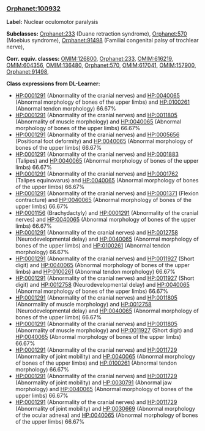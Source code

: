 
### [Orphanet:100932](http://www.orpha.net/ORDO/Orphanet_100932)
**Label:** Nuclear oculomotor paralysis

**Subclasses:** [Orphanet:233](http://www.orpha.net/ORDO/Orphanet_233) (Duane retraction syndrome), [Orphanet:570](http://www.orpha.net/ORDO/Orphanet_570) (Moebius syndrome), [Orphanet:91498](http://www.orpha.net/ORDO/Orphanet_91498) (Familial congenital palsy of trochlear nerve), 

**Corr. equiv. classes:** [OMIM:126800](http://purl.obolibrary.org/obo/OMIM_126800), [Orphanet:233](http://www.orpha.net/ORDO/Orphanet_233), [OMIM:616219](http://purl.obolibrary.org/obo/OMIM_616219), [OMIM:604356](http://purl.obolibrary.org/obo/OMIM_604356), [OMIM:136480](http://purl.obolibrary.org/obo/OMIM_136480), [Orphanet:570](http://www.orpha.net/ORDO/Orphanet_570), [OMIM:617041](http://purl.obolibrary.org/obo/OMIM_617041), [OMIM:157900](http://purl.obolibrary.org/obo/OMIM_157900), [Orphanet:91498](http://www.orpha.net/ORDO/Orphanet_91498), 

**Class expressions from DL-Learner:**

- [HP:0001291](http://purl.obolibrary.org/obo/HP_0001291) (Abnormality of the cranial nerves) and [HP:0040065](http://purl.obolibrary.org/obo/HP_0040065) (Abnormal morphology of bones of the upper limbs) and [HP:0100261](http://purl.obolibrary.org/obo/HP_0100261) (Abnormal tendon morphology) 66.67%
- [HP:0001291](http://purl.obolibrary.org/obo/HP_0001291) (Abnormality of the cranial nerves) and [HP:0011805](http://purl.obolibrary.org/obo/HP_0011805) (Abnormality of muscle morphology) and [HP:0040065](http://purl.obolibrary.org/obo/HP_0040065) (Abnormal morphology of bones of the upper limbs) 66.67%
- [HP:0001291](http://purl.obolibrary.org/obo/HP_0001291) (Abnormality of the cranial nerves) and [HP:0005656](http://purl.obolibrary.org/obo/HP_0005656) (Positional foot deformity) and [HP:0040065](http://purl.obolibrary.org/obo/HP_0040065) (Abnormal morphology of bones of the upper limbs) 66.67%
- [HP:0001291](http://purl.obolibrary.org/obo/HP_0001291) (Abnormality of the cranial nerves) and [HP:0001883](http://purl.obolibrary.org/obo/HP_0001883) (Talipes) and [HP:0040065](http://purl.obolibrary.org/obo/HP_0040065) (Abnormal morphology of bones of the upper limbs) 66.67%
- [HP:0001291](http://purl.obolibrary.org/obo/HP_0001291) (Abnormality of the cranial nerves) and [HP:0001762](http://purl.obolibrary.org/obo/HP_0001762) (Talipes equinovarus) and [HP:0040065](http://purl.obolibrary.org/obo/HP_0040065) (Abnormal morphology of bones of the upper limbs) 66.67%
- [HP:0001291](http://purl.obolibrary.org/obo/HP_0001291) (Abnormality of the cranial nerves) and [HP:0001371](http://purl.obolibrary.org/obo/HP_0001371) (Flexion contracture) and [HP:0040065](http://purl.obolibrary.org/obo/HP_0040065) (Abnormal morphology of bones of the upper limbs) 66.67%
- [HP:0001156](http://purl.obolibrary.org/obo/HP_0001156) (Brachydactyly) and [HP:0001291](http://purl.obolibrary.org/obo/HP_0001291) (Abnormality of the cranial nerves) and [HP:0040065](http://purl.obolibrary.org/obo/HP_0040065) (Abnormal morphology of bones of the upper limbs) 66.67%
- [HP:0001291](http://purl.obolibrary.org/obo/HP_0001291) (Abnormality of the cranial nerves) and [HP:0012758](http://purl.obolibrary.org/obo/HP_0012758) (Neurodevelopmental delay) and [HP:0040065](http://purl.obolibrary.org/obo/HP_0040065) (Abnormal morphology of bones of the upper limbs) and [HP:0100261](http://purl.obolibrary.org/obo/HP_0100261) (Abnormal tendon morphology) 66.67%
- [HP:0001291](http://purl.obolibrary.org/obo/HP_0001291) (Abnormality of the cranial nerves) and [HP:0011927](http://purl.obolibrary.org/obo/HP_0011927) (Short digit) and [HP:0040065](http://purl.obolibrary.org/obo/HP_0040065) (Abnormal morphology of bones of the upper limbs) and [HP:0100261](http://purl.obolibrary.org/obo/HP_0100261) (Abnormal tendon morphology) 66.67%
- [HP:0001291](http://purl.obolibrary.org/obo/HP_0001291) (Abnormality of the cranial nerves) and [HP:0011927](http://purl.obolibrary.org/obo/HP_0011927) (Short digit) and [HP:0012758](http://purl.obolibrary.org/obo/HP_0012758) (Neurodevelopmental delay) and [HP:0040065](http://purl.obolibrary.org/obo/HP_0040065) (Abnormal morphology of bones of the upper limbs) 66.67%
- [HP:0001291](http://purl.obolibrary.org/obo/HP_0001291) (Abnormality of the cranial nerves) and [HP:0011805](http://purl.obolibrary.org/obo/HP_0011805) (Abnormality of muscle morphology) and [HP:0012758](http://purl.obolibrary.org/obo/HP_0012758) (Neurodevelopmental delay) and [HP:0040065](http://purl.obolibrary.org/obo/HP_0040065) (Abnormal morphology of bones of the upper limbs) 66.67%
- [HP:0001291](http://purl.obolibrary.org/obo/HP_0001291) (Abnormality of the cranial nerves) and [HP:0011805](http://purl.obolibrary.org/obo/HP_0011805) (Abnormality of muscle morphology) and [HP:0011927](http://purl.obolibrary.org/obo/HP_0011927) (Short digit) and [HP:0040065](http://purl.obolibrary.org/obo/HP_0040065) (Abnormal morphology of bones of the upper limbs) 66.67%
- [HP:0001291](http://purl.obolibrary.org/obo/HP_0001291) (Abnormality of the cranial nerves) and [HP:0011729](http://purl.obolibrary.org/obo/HP_0011729) (Abnormality of joint mobility) and [HP:0040065](http://purl.obolibrary.org/obo/HP_0040065) (Abnormal morphology of bones of the upper limbs) and [HP:0100261](http://purl.obolibrary.org/obo/HP_0100261) (Abnormal tendon morphology) 66.67%
- [HP:0001291](http://purl.obolibrary.org/obo/HP_0001291) (Abnormality of the cranial nerves) and [HP:0011729](http://purl.obolibrary.org/obo/HP_0011729) (Abnormality of joint mobility) and [HP:0030791](http://purl.obolibrary.org/obo/HP_0030791) (Abnormal jaw morphology) and [HP:0040065](http://purl.obolibrary.org/obo/HP_0040065) (Abnormal morphology of bones of the upper limbs) 66.67%
- [HP:0001291](http://purl.obolibrary.org/obo/HP_0001291) (Abnormality of the cranial nerves) and [HP:0011729](http://purl.obolibrary.org/obo/HP_0011729) (Abnormality of joint mobility) and [HP:0030669](http://purl.obolibrary.org/obo/HP_0030669) (Abnormal morphology of the ocular adnexa) and [HP:0040065](http://purl.obolibrary.org/obo/HP_0040065) (Abnormal morphology of bones of the upper limbs) 66.67%


